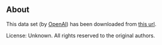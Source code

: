 ## About

This data set (by [OpenAI](https://openai.co)) has been downloaded from [this url](https://cdn.openai.com/API/examples/data/vector_database_wikipedia_articles_embedded.zip).

License: Unknown. All rights reserved to the original authors.